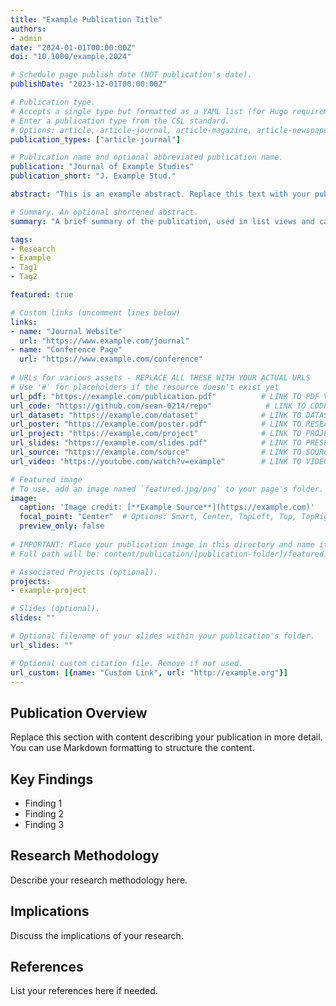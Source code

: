 ```yaml
---
title: "Example Publication Title"
authors:
- admin
date: "2024-01-01T00:00:00Z"
doi: "10.1000/example.2024"

# Schedule page publish date (NOT publication's date).
publishDate: "2023-12-01T00:00:00Z"

# Publication type.
# Accepts a single type but formatted as a YAML list (for Hugo requirements).
# Enter a publication type from the CSL standard.
# Options: article, article-journal, article-magazine, article-newspaper, book, chapter, manuscript, paper-conference, patent, report, thesis
publication_types: ["article-journal"]

# Publication name and optional abbreviated publication name.
publication: "Journal of Example Studies"
publication_short: "J. Example Stud."

abstract: "This is an example abstract. Replace this text with your publication's abstract. The abstract should be a concise summary of the publication, typically 150-250 words long. It should describe the research problem, methodology, key findings, and implications."

# Summary. An optional shortened abstract.
summary: "A brief summary of the publication, used in list views and cards."

tags:
- Research
- Example
- Tag1
- Tag2

featured: true

# Custom links (uncomment lines below)
links:
- name: "Journal Website"
  url: "https://www.example.com/journal"
- name: "Conference Page"
  url: "https://www.example.com/conference"
  
# URLs for various assets - REPLACE ALL THESE WITH YOUR ACTUAL URLS
# Use '#' for placeholders if the resource doesn't exist yet
url_pdf: "https://example.com/publication.pdf"          # LINK TO PDF VERSION
url_code: "https://github.com/sean-0214/repo"            # LINK TO CODE REPOSITORY
url_dataset: "https://example.com/dataset"              # LINK TO DATASET
url_poster: "https://example.com/poster.pdf"            # LINK TO RESEARCH POSTER
url_project: "https://example.com/project"              # LINK TO PROJECT WEBSITE
url_slides: "https://example.com/slides.pdf"            # LINK TO PRESENTATION SLIDES
url_source: "https://example.com/source"                # LINK TO SOURCE DOCUMENT
url_video: "https://youtube.com/watch?v=example"        # LINK TO VIDEO PRESENTATION

# Featured image
# To use, add an image named `featured.jpg/png` to your page's folder.
image:
  caption: 'Image credit: [**Example Source**](https://example.com)'
  focal_point: "Center"  # Options: Smart, Center, TopLeft, Top, TopRight, Left, Right, BottomLeft, Bottom, BottomRight
  preview_only: false
  
# IMPORTANT: Place your publication image in this directory and name it 'featured.jpg' or 'featured.png'
# Full path will be: content/publication/[publication-folder]/featured.jpg

# Associated Projects (optional).
projects:
- example-project

# Slides (optional).
slides: ""

# Optional filename of your slides within your publication's folder.
url_slides: ""

# Optional custom citation file. Remove if not used.
url_custom: [{name: "Custom Link", url: "http://example.org"}]
---
```


## Publication Overview

Replace this section with content describing your publication in more detail. You can use Markdown formatting to structure the content.

## Key Findings

- Finding 1
- Finding 2
- Finding 3

## Research Methodology

Describe your research methodology here.

## Implications

Discuss the implications of your research.

## References

List your references here if needed.

<!-- ADD FEATURED.JPG IMAGE TO THIS DIRECTORY -->
<!-- Recommended image size: 1200x800 pixels (3:2 ratio) -->
<!-- Keep file size under 500KB for optimal performance -->

<!-- FOR ADDITIONAL RESOURCES: -->
<!-- 1. Create a 'resources' folder in this directory -->
<!-- 2. Add supplementary files there -->
<!-- 3. Reference them in the text using relative links -->
